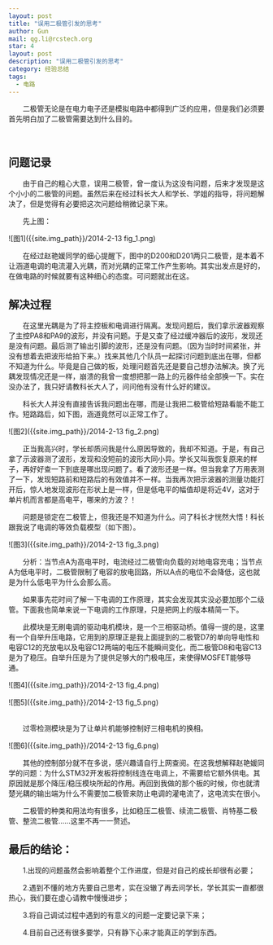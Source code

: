 ```yaml
---
layout: post
title: "误用二极管引发的思考"
author: Gun
mail: qg.li@rcstech.org
star: 4
layout: post
description: "误用二极管引发的思考"
category: 经验总结
tags: 
  - 电路
---
```


　　二极管无论是在电力电子还是模拟电路中都得到广泛的应用，但是我们必须要首先明白加了二极管需要达到什么目的。

<!--more-->
<br>

## 问题记录

　　由于自己的粗心大意，误用二极管，曾一度认为这没有问题，后来才发现是这个小小的二极管的问题。虽然后来在经过科长大人和学长、学姐的指导，将问题解决了，但是觉得有必要把这次问题给稍微记录下来。

　　先上图：

![图1]({{site.img_path}}/2014-2-13 fig_1.png)
<br>

　　在经过赵艳媛同学的细心提醒下，图中的D200和D201两只二极管，是本着不让涵道电调的电流灌入光耦，而对光耦的正常工作产生影响。其实出发点是好的，在做电路的时候就要有这种细心的态度。可问题就出在这。

## 解决过程

　　在这里光耦是为了将主控板和电调进行隔离。发现问题后，我们拿示波器观察了主控PA8和PA9的波形，并没有问题。于是又查了经过缓冲器后的波形，发现还是没有问题。最后测了输出引脚的波形，还是没有问题。（因为当时时间紧张，并没有想着去把波形给拍下来。）找来其他几个队员一起探讨问题到底出在哪，但都不知道为什么。毕竟是自己做的板，处理问题首先还是要自己想办法解决。换了光耦发现情况还是一样，崩溃的我曾一度想把那一路上的元器件给全部换一下。实在没办法了，我只好请教科长大人了，问问他有没有什么好的建议。

　　科长大人并没有直接告诉我问题出在哪，而是让我把二极管给短路看能不能工作。短路路后，如下图，涵道竟然可以正常工作了。

![图2]({{site.img_path}}/2014-2-13 fig_2.png)
<br>

　　正当我高兴时，学长却质问我是什么原因导致的，我却不知道。于是，有自己拿了示波器测了波形，发现和没短前的波形大同小异。学长又叫我恢复原来的样子，再好好查一下到底是哪出现问题了。看了波形还是一样。但当我拿了万用表测了一下，发现短路前和短路后的有效值并不一样。当我再次把示波器的测量功能打开后，惊人地发现波形在形状上是一样，但是低电平的幅值却是将近4V，这对于单片机而言都是高电平，哪来的方波？！

　　问题是锁定在二极管上，但我还是不知道为什么。问了科长才恍然大悟！科长跟我说了电调的等效负载模型（如下图）。

![图3]({{site.img_path}}/2014-2-13 fig_3.png)
<br>

　　分析：当节点A为高电平时，电流经过二极管向负载的对地电容充电；当节点A为低电平时，二极管限制了电容的放电回路，所以A点的电位不会降低，这也就是为什么低电平为什么会那么高。

　　如果事先花时间了解一下电调的工作原理，其实会发现其实没必要加那个二级管。下面我也简单来说一下电调的工作原理，只是把网上的版本精简一下。

　　此模块是无刷电调的驱动电机模块，是一个三相驱动桥。值得一提的是，这里有一个自举升压电路，它用到的原理正是我上面提到的二极管D7的单向导电性和电容C12的充放电以及电容C12两端的电压不能瞬间变化，而二极管D8和电容C13是为了稳压。自举升压是为了提供足够大的门极电压，来使得MOSFET能够导通。

![图4]({{site.img_path}}/2014-2-13 fig_4.png)
<br>

![图5]({{site.img_path}}/2014-2-13 fig_5.png)
<br>
<br>

　　过零检测模块是为了让单片机能够控制好三相电机的换相。

![图6]({{site.img_path}}/2014-2-13 fig_6.png)
<br>

　　其他的控制部分就不在多说，感兴趣请自行上网查阅。在这我想解释赵艳媛同学的问题：为什么STM32开发板将控制线连在电调上，不需要给它额外供电。其原因就是那个降压/稳压模块所起的作用。再回到我做的那个板的时候，你也就清楚光耦的输出端为什么不需要加二极管来防止电调的灌电流了，这电流实在很小。

　　二极管的种类和用法均有很多，比如稳压二极管、续流二极管、肖特基二极管、整流二极管……这里不再一一赘述。

## 最后的结论：

　　1.出现的问题虽然会影响着整个工作进度，但是对自己的成长却很有必要；

　　2.遇到不懂的地方先要自己思考，实在没辙了再去问学长，学长其实一直都很热心，我们要在虚心请教中慢慢进步；

　　3.将自己调试过程中遇到的有意义的问题一定要记录下来；

　　4.目前自己还有很多要学，只有静下心来才能真正的学到东西。
